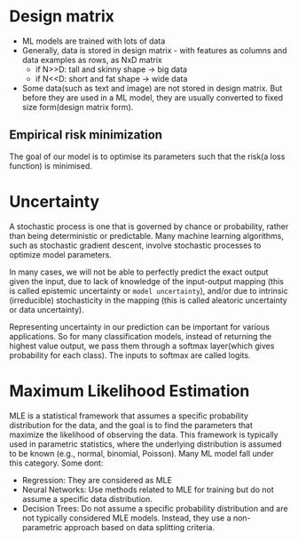 # Design matrix
- ML models are trained with lots of data
- Generally, data is stored in design matrix - with features as columns and data examples as rows, as NxD matrix
  - if N>>D: tall and skinny shape -> big data
  - if N<<D: short and fat shape -> wide data
- Some data(such as text and image) are not stored in design matrix. But before they are used in a ML model, they are usually converted to fixed size form(design matrix form).

## Empirical risk minimization
The goal of our model is to optimise its parameters such that the risk(a loss function) is minimised.

# Uncertainty
A stochastic process is one that is governed by chance or probability, rather than being deterministic or predictable. Many machine learning algorithms, such as stochastic gradient descent, involve stochastic processes to optimize model parameters.

In many cases, we will not be able to perfectly predict the exact output given the input, due to lack of knowledge of the input-output mapping (this is called epistemic uncertainty or `model uncertainty`), and/or due to intrinsic (irreducible) stochasticity in the mapping (this is called aleatoric uncertainty or data uncertainty).

Representing uncertainty in our prediction can be important for various applications. So for many classification models, instead of returning the highest value output, we pass them through a softmax layer(which gives probability for each class). The inputs to softmax are called logits.

# Maximum Likelihood Estimation
MLE is a statistical framework that assumes a specific probability distribution for the data, and the goal is to find the parameters that maximize the likelihood of observing the data. This framework is typically used in parametric statistics, where the underlying distribution is assumed to be known (e.g., normal, binomial, Poisson). Many ML model fall under this category. Some dont: 
- Regression: They are considered as MLE
- Neural Networks: Use methods related to MLE for training but do not assume a specific data distribution.
- Decision Trees: Do not assume a specific probability distribution and are not typically considered MLE models. Instead, they use a non-parametric approach based on data splitting criteria.